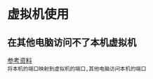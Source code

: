 # 虚拟机使用
## 在其他电脑访问不了本机虚拟机
[参考资料](http://blog.csdn.net/u012268339/article/details/61204801)<br/>
``将本机的端口映射到虚拟机的端口,其他电脑访问本机的端口``
